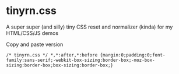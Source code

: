 tinyrn.css
=========

A super super (and silly) tiny CSS reset and normalizer (kinda) for my HTML/CSS/JS demos

Copy and paste version

```
/* tinyrn.css */ *,*:after,*:before {margin:0;padding:0;font-family:sans-serif;-webkit-box-sizing:border-box;-moz-box-sizing:border-box;box-sizing:border-box;}
```
